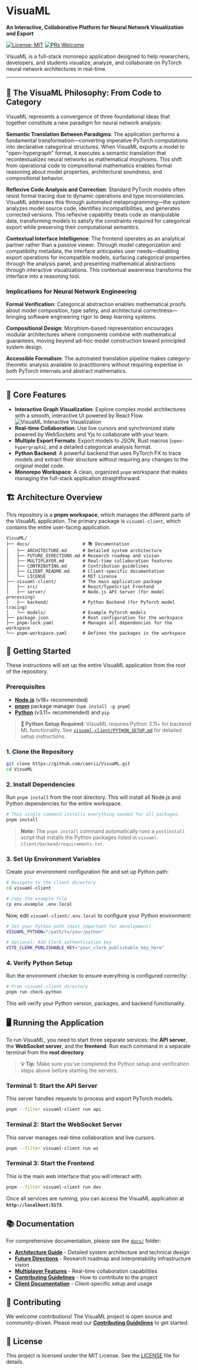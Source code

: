 # VisuaML

**An Interactive, Collaborative Platform for Neural Network Visualization and Export**

[![License: MIT](https://img.shields.io/badge/License-MIT-yellow.svg)](https://opensource.org/licenses/MIT)
[![PRs Welcome](https://img.shields.io/badge/PRs-welcome-brightgreen.svg)](docs/CONTRIBUTING.md)

VisuaML is a full-stack monorepo application designed to help researchers, developers, and students visualize, analyze, and collaborate on PyTorch neural network architectures in real-time.

---

## 🔬 The VisuaML Philosophy: From Code to Category

VisuaML represents a convergence of three foundational ideas that together constitute a new paradigm for neural network analysis:

**Semantic Translation Between Paradigms**: The application performs a fundamental transformation—converting imperative PyTorch computations into declarative categorical structures. When VisuaML exports a model to "open-hypergraph" format, it executes a semantic translation that recontextualizes neural networks as mathematical morphisms. This shift from operational code to compositional mathematics enables formal reasoning about model properties, architectural soundness, and compositional behavior.

**Reflexive Code Analysis and Correction**: Standard PyTorch models often resist formal tracing due to dynamic operations and type inconsistencies. VisuaML addresses this through automated metaprogramming—the system analyzes model source code, identifies incompatibilities, and generates corrected versions. This reflexive capability treats code as manipulable data, transforming models to satisfy the constraints required for categorical export while preserving their computational semantics.

**Contextual Interface Intelligence**: The frontend operates as an analytical partner rather than a passive viewer. Through model categorization and compatibility metadata, the interface anticipates user needs—disabling export operations for incompatible models, surfacing categorical properties through the analysis panel, and presenting mathematical abstractions through interactive visualizations. This contextual awareness transforms the interface into a reasoning tool.

### Implications for Neural Network Engineering

**Formal Verification**: Categorical abstraction enables mathematical proofs about model composition, type safety, and architectural correctness—bringing software engineering rigor to deep learning systems.

**Compositional Design**: Morphism-based representation encourages modular architectures where components combine with mathematical guarantees, moving beyond ad-hoc model construction toward principled system design.

**Accessible Formalism**: The automated translation pipeline makes category-theoretic analysis available to practitioners without requiring expertise in both PyTorch internals and abstract mathematics.

---

## 🌟 Core Features

-   **Interactive Graph Visualization**: Explore complex model architectures with a smooth, interactive UI powered by React Flow.
    ![VisuaML Interactive Visualization](docs/media/01-interactive-graph.gif)
-   **Real-time Collaboration**: Use live cursors and synchronized state powered by WebSockets and Yjs to collaborate with your team.
-   **Multiple Export Formats**: Export models to JSON, Rust macros (`open-hypergraphs`), and a detailed categorical analysis format.
-   **Python Backend**: A powerful backend that uses PyTorch FX to trace models and extract their structure without requiring any changes to the original model code.
-   **Monorepo Workspace**: A clean, organized `pnpm` workspace that makes managing the full-stack application straightforward.

## 🏗️ Architecture Overview

This repository is a **pnpm workspace**, which manages the different parts of the VisuaML application. The primary package is `visuaml-client`, which contains the entire user-facing application.

```
VisuaML/
├── docs/                    # 📚 Documentation
│   ├── ARCHITECTURE.md      # Detailed system architecture
│   ├── FUTURE_DIRECTIONS.md # Research roadmap and vision
│   ├── MULTIPLAYER.md       # Real-time collaboration features
│   ├── CONTRIBUTING.md      # Contribution guidelines
│   ├── CLIENT_README.md     # Client-specific documentation
│   └── LICENSE              # MIT License
├── visuaml-client/          # The main application package
│   ├── src/                 # React/TypeScript Frontend
│   ├── server/              # Node.js API Server (for model processing)
│   ├── backend/             # Python Backend (for PyTorch model tracing)
│   └── models/              # Example PyTorch models
├── package.json             # Root configuration for the workspace
├── pnpm-lock.yaml           # Manages all dependencies for the workspace
└── pnpm-workspace.yaml      # Defines the packages in the workspace
```

## 🚀 Getting Started

These instructions will set up the entire VisuaML application from the root of the repository.

### Prerequisites

-   [**Node.js**](https://nodejs.org/en/) (v18+ recommended)
-   [**pnpm**](https://pnpm.io/installation) package manager (`npm install -g pnpm`)
-   [**Python**](https://www.python.org/downloads/) (v3.11+ recommended) and `pip`

> **🐍 Python Setup Required**: VisuaML requires Python 3.11+ for backend ML functionality. See [`visuaml-client/PYTHON_SETUP.md`](visuaml-client/PYTHON_SETUP.md) for detailed setup instructions.

### 1. Clone the Repository

   ```bash
   git clone https://github.com/caerii/VisuaML.git
   cd VisuaML
   ```

### 2. Install Dependencies
   
Run `pnpm install` from the root directory. This will install all Node.js and Python dependencies for the entire workspace.

   ```bash
# This single command installs everything needed for all packages.
pnpm install
```
> **Note:** The `pnpm install` command automatically runs a `postinstall` script that installs the Python packages listed in `visuaml-client/backend/requirements.txt`.

### 3. Set Up Environment Variables

Create your environment configuration file and set up Python path:

```bash
# Navigate to the client directory
cd visuaml-client

# Copy the example file
cp env.example .env.local
```

Now, edit `visuaml-client/.env.local` to configure your Python environment:

```bash
# Set your Python path (most important for development)
VISUAML_PYTHON="/path/to/your/python"

# Optional: Add Clerk authentication key
VITE_CLERK_PUBLISHABLE_KEY="your_clerk_publishable_key_here"
```

### 4. Verify Python Setup

Run the environment checker to ensure everything is configured correctly:

```bash
# From visuaml-client directory  
pnpm run check-python
```

This will verify your Python version, packages, and backend functionality.

## 🖥️ Running the Application

To run VisuaML, you need to start three separate services: the **API server**, the **WebSocket server**, and the **frontend**. Run each command in a separate terminal from the **root directory**.

> **💡 Tip**: Make sure you've completed the Python setup and verification steps above before starting the servers.

### Terminal 1: Start the API Server

This server handles requests to process and export PyTorch models.

```bash
pnpm --filter visuaml-client run api
```

### Terminal 2: Start the WebSocket Server

This server manages real-time collaboration and live cursors.

```bash
pnpm --filter visuaml-client run ws
```

### Terminal 3: Start the Frontend

This is the main web interface that you will interact with.

```bash
pnpm --filter visuaml-client run dev
```

Once all services are running, you can access the VisuaML application at **`http://localhost:5173`**.

## 📚 Documentation

For comprehensive documentation, please see the [`docs/`](docs/) folder:

- **[Architecture Guide](docs/ARCHITECTURE.md)** - Detailed system architecture and technical design
- **[Future Directions](docs/FUTURE_DIRECTIONS.md)** - Research roadmap and interpretability infrastructure vision
- **[Multiplayer Features](docs/MULTIPLAYER.md)** - Real-time collaboration capabilities
- **[Contributing Guidelines](docs/CONTRIBUTING.md)** - How to contribute to the project
- **[Client Documentation](docs/CLIENT_README.md)** - Client-specific setup and usage

## 🤝 Contributing

We welcome contributions! The VisuaML project is open source and community-driven. Please read our [**Contributing Guidelines**](docs/CONTRIBUTING.md) to get started.

## 📄 License

This project is licensed under the MIT License. See the [LICENSE](docs/LICENSE) file for details.
